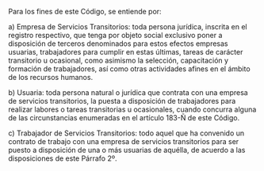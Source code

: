 Para los fines de este Código, se entiende por:

a) Empresa de Servicios Transitorios: toda persona jurídica, inscrita en el registro respectivo, que tenga por objeto social exclusivo poner a disposición de terceros denominados para estos efectos empresas usuarias, trabajadores para cumplir en estas últimas, tareas de carácter transitorio u ocasional, como asimismo la selección, capacitación y formación de trabajadores, así como otras actividades afines en el ámbito de los recursos humanos.

b) Usuaria: toda persona natural o jurídica que contrata con una empresa de servicios transitorios, la puesta a disposición de trabajadores para realizar labores o tareas transitorias u ocasionales, cuando concurra alguna de las circunstancias enumeradas en el artículo 183-Ñ de este Código.

c) Trabajador de Servicios Transitorios: todo aquel que ha convenido un contrato de trabajo con una empresa de servicios transitorios para ser puesto a disposición de una o más usuarias de aquélla, de acuerdo a las disposiciones de este Párrafo 2º.